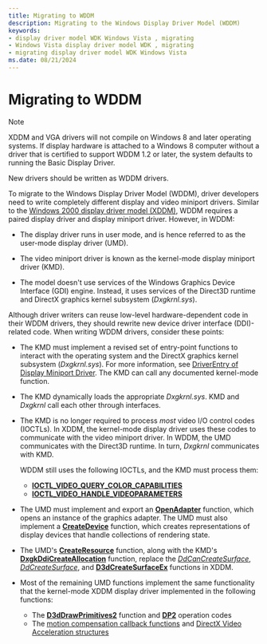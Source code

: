 ```yaml
---
title: Migrating to WDDM
description: Migrating to the Windows Display Driver Model (WDDM)
keywords:
- display driver model WDK Windows Vista , migrating
- Windows Vista display driver model WDK , migrating
- migrating display driver model WDK Windows Vista
ms.date: 08/21/2024
---
```


# Migrating to WDDM

> [!NOTE]
> XDDM and VGA drivers will not compile on Windows 8 and later operating systems. If display hardware is attached to a Windows 8 computer without a driver that is certified to support WDDM 1.2 or later, the system defaults to running the Basic Display Driver.
>
> New drivers should be written as WDDM drivers.

To migrate to the Windows Display Driver Model (WDDM), driver developers need to write completely different display and video miniport drivers. Similar to the [Windows 2000 display driver model (XDDM)](windows-2000-display-driver-model-design-guide.md), WDDM requires a paired display driver and display miniport driver. However, in WDDM:

* The display driver runs in user mode, and is hence referred to as the user-mode display driver (UMD).

* The video miniport driver is known as the kernel-mode display miniport driver (KMD).

* The model doesn't use services of the Windows Graphics Device Interface (GDI) engine. Instead, it uses services of the Direct3D runtime and DirectX graphics kernel subsystem (*Dxgkrnl.sys*).

Although driver writers can reuse low-level hardware-dependent code in their WDDM drivers, they should rewrite new device driver interface (DDI)-related code. When writing WDDM drivers, consider these points:

* The KMD must implement a revised set of entry-point functions to interact with the operating system and the DirectX graphics kernel subsystem (*Dxgkrnl.sys*). For more information, see [DriverEntry of Display Miniport Driver](driverentry-of-display-miniport-driver.md). The KMD can call any documented kernel-mode function.

* The KMD dynamically loads the appropriate *Dxgkrnl.sys*. KMD and *Dxgkrnl* call each other through interfaces.

* The KMD is no longer required to process *most* video I/O control codes (IOCTLs). In XDDM, the kernel-mode display driver uses these codes to communicate with the video miniport driver. In WDDM, the UMD communicates with the Direct3D runtime. In turn, *Dxgkrnl* communicates with KMD.

  WDDM still uses the following IOCTLs, and the KMD must process them:
  * [**IOCTL_VIDEO_QUERY_COLOR_CAPABILITIES**](/windows-hardware/drivers/ddi/ntddvdeo/ni-ntddvdeo-ioctl_video_query_color_capabilities)
  * [**IOCTL_VIDEO_HANDLE_VIDEOPARAMETERS**](/windows-hardware/drivers/ddi/ntddvdeo/ni-ntddvdeo-ioctl_video_handle_videoparameters)

* The UMD must implement and export an [**OpenAdapter**](/windows-hardware/drivers/ddi/d3dumddi/nc-d3dumddi-pfnd3dddi_openadapter) function, which opens an instance of the graphics adapter. The UMD must also implement a [**CreateDevice**](/windows-hardware/drivers/ddi/d3dumddi/nc-d3dumddi-pfnd3dddi_createdevice) function, which creates representations of display devices that handle collections of rendering state.

* The UMD's [**CreateResource**](/windows-hardware/drivers/ddi/d3dumddi/nc-d3dumddi-pfnd3dddi_createresource) function, along with the KMD's [**DxgkDdiCreateAllocation**](/windows-hardware/drivers/ddi/d3dkmddi/nc-d3dkmddi-dxgkddi_createallocation) function, replace the [*DdCanCreateSurface*](/previous-versions/windows/hardware/drivers/ff549213(v=vs.85)), [*DdCreateSurface*](/previous-versions/windows/hardware/drivers/ff549263(v=vs.85)), and [**D3dCreateSurfaceEx**](/windows/win32/api/ddrawint/nc-ddrawint-pdd_createsurfaceex) functions in XDDM.

* Most of the remaining UMD functions implement the same functionality that the kernel-mode XDDM display driver implemented in the following functions:

  * The [**D3dDrawPrimitives2**](/windows-hardware/drivers/ddi/d3dhal/nc-d3dhal-lpd3dhal_drawprimitives2cb) function and [**DP2**](/windows-hardware/drivers/ddi/d3dhal/ne-d3dhal-_d3dhal_dp2operation) operation codes
  * The [motion compensation callback functions](/windows-hardware/drivers/ddi/_display/#functions) and [DirectX Video Acceleration structures](/windows-hardware/drivers/ddi/_display/#structures)
